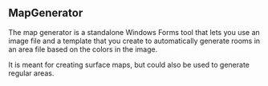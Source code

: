 MapGenerator
------------

The map generator is a standalone Windows Forms tool that lets you use an image
file and a template that you create to automatically generate rooms in an area
file based on the colors in the image.

It is meant for creating surface maps, but could also be used to generate
regular areas.
